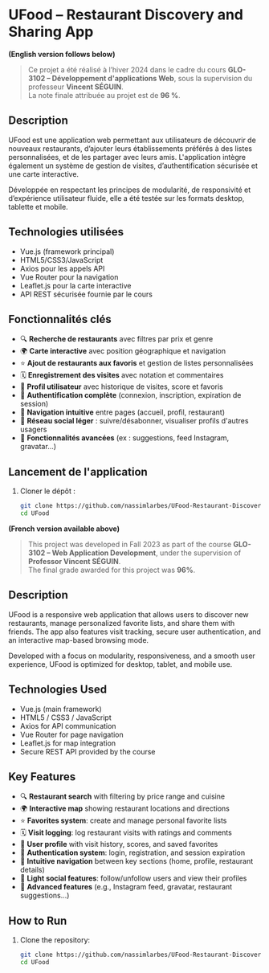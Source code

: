 # UFood – Restaurant Discovery and Sharing App  
**(English version follows below)**

> Ce projet a été réalisé à l’hiver 2024 dans le cadre du cours **GLO-3102 – Développement d'applications Web**, sous la supervision du professeur **Vincent SÉGUIN**.  
> La note finale attribuée au projet est de **96 %**.

## Description

UFood est une application web permettant aux utilisateurs de découvrir de nouveaux restaurants, d’ajouter leurs établissements préférés à des listes personnalisées, et de les partager avec leurs amis. L'application intègre également un système de gestion de visites, d’authentification sécurisée et une carte interactive.

Développée en respectant les principes de modularité, de responsivité et d’expérience utilisateur fluide, elle a été testée sur les formats desktop, tablette et mobile.

## Technologies utilisées

- Vue.js (framework principal)
- HTML5/CSS3/JavaScript
- Axios pour les appels API
- Vue Router pour la navigation
- Leaflet.js pour la carte interactive
- API REST sécurisée fournie par le cours

## Fonctionnalités clés

- 🔍 **Recherche de restaurants** avec filtres par prix et genre
- 🌍 **Carte interactive** avec position géographique et navigation
- ⭐ **Ajout de restaurants aux favoris** et gestion de listes personnalisées
- 🗓️ **Enregistrement des visites** avec notation et commentaires
- 👤 **Profil utilisateur** avec historique de visites, score et favoris
- 🔐 **Authentification complète** (connexion, inscription, expiration de session)
- 🧭 **Navigation intuitive** entre pages (accueil, profil, restaurant)
- 🤝 **Réseau social léger** : suivre/désabonner, visualiser profils d'autres usagers
- 🚀 **Fonctionnalités avancées** (ex : suggestions, feed Instagram, gravatar...)


## Lancement de l'application

1. Cloner le dépôt :
   ```bash
   git clone https://github.com/nassimlarbes/UFood-Restaurant-Discovery-and-Sharing-App-.git
   cd UFood

**(French version available above)**

> This project was developed in Fall 2023 as part of the course **GLO-3102 – Web Application Development**, under the supervision of **Professor Vincent SÉGUIN**.  
> The final grade awarded for this project was **96%**.

## Description

UFood is a responsive web application that allows users to discover new restaurants, manage personalized favorite lists, and share them with friends. The app also features visit tracking, secure user authentication, and an interactive map-based browsing mode.

Developed with a focus on modularity, responsiveness, and a smooth user experience, UFood is optimized for desktop, tablet, and mobile use.

## Technologies Used

- Vue.js (main framework)
- HTML5 / CSS3 / JavaScript
- Axios for API communication
- Vue Router for page navigation
- Leaflet.js for map integration
- Secure REST API provided by the course

## Key Features

- 🔍 **Restaurant search** with filtering by price range and cuisine
- 🌍 **Interactive map** showing restaurant locations and directions
- ⭐ **Favorites system**: create and manage personal favorite lists
- 🗓️ **Visit logging**: log restaurant visits with ratings and comments
- 👤 **User profile** with visit history, scores, and saved favorites
- 🔐 **Authentication system**: login, registration, and session expiration
- 🧭 **Intuitive navigation** between key sections (home, profile, restaurant details)
- 🤝 **Light social features**: follow/unfollow users and view their profiles
- 🚀 **Advanced features** (e.g., Instagram feed, gravatar, restaurant suggestions...)


## How to Run

1. Clone the repository:
   ```bash
   git clone https://github.com/nassimlarbes/UFood-Restaurant-Discovery-and-Sharing-App-.git
   cd UFood

